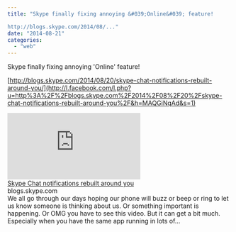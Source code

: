 ```yaml
---
title: "Skype finally fixing annoying &#039;Online&#039; feature!

http://blogs.skype.com/2014/08/..."
date: "2014-08-21"
categories: 
  - "web"
---
```


Skype finally fixing annoying 'Online' feature!  
  
[http://blogs.skype.com/2014/08/20/skype-chat-notifications-rebuilt-around-you/](http://l.facebook.com/l.php?u=http%3A%2F%2Fblogs.skype.com%2F2014%2F08%2F20%2Fskype-chat-notifications-rebuilt-around-you%2F&h=MAQGiNqAd&s=1)  
  
[![](https://fbexternal-a.akamaihd.net/safe_image.php?d=AQBz2JnPF9EHpg-S&w=158&h=158&url=http%3A%2F%2Fs0.wp.com%2Fwp-content%2Fthemes%2Fvip%2Fskype-main%2Fassets%2Fimages%2Flogo.png%3Fm%3D1395992905g)](http://l.facebook.com/l.php?u=http%3A%2F%2Fblogs.skype.com%2F2014%2F08%2F20%2Fskype-chat-notifications-rebuilt-around-you%2F&h=hAQECA3ZM&s=1)  
[Skype Chat notifications rebuilt around you](http://l.facebook.com/l.php?u=http%3A%2F%2Fblogs.skype.com%2F2014%2F08%2F20%2Fskype-chat-notifications-rebuilt-around-you%2F&h=FAQGoBYn6&s=1)  
blogs.skype.com  
We all go through our days hoping our phone will buzz or beep or ring to let us know someone is thinking about us. Or something important is happening. Or OMG you have to see this video. But it can get a bit much. Especially when you have the same app running in lots of…

